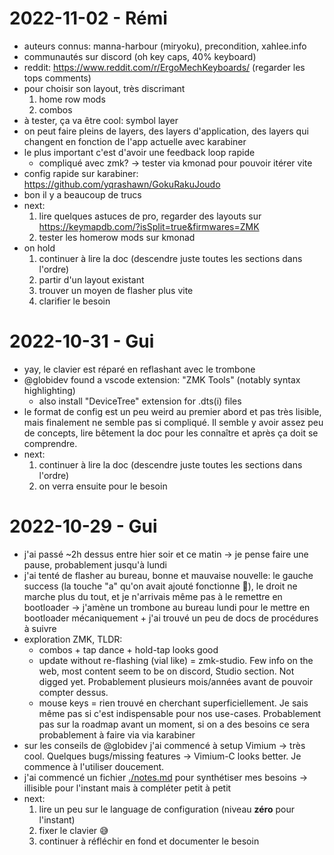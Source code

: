 # 2022-11-02 - Rémi

- auteurs connus: manna-harbour (miryoku), precondition, xahlee.info
- communautés sur discord (oh key caps, 40% keyboard)
- reddit: https://www.reddit.com/r/ErgoMechKeyboards/ (regarder les tops comments)
- pour choisir son layout, très discrimant
  1. home row mods
  2. combos
- à tester, ça va être cool: symbol layer
- on peut faire pleins de layers, des layers d'application, des layers qui changent en fonction de l'app actuelle avec karabiner
- le plus important c'est d'avoir une feedback loop rapide
  - compliqué avec zmk? -> tester via kmonad pour pouvoir itérer vite
- config rapide sur karabiner: https://github.com/yqrashawn/GokuRakuJoudo
- bon il y a beaucoup de trucs
- next:
  1. lire quelques astuces de pro, regarder des layouts sur https://keymapdb.com/?isSplit=true&firmwares=ZMK
  2. tester les homerow mods sur kmonad
- on hold
  1. continuer à lire la doc (descendre juste toutes les sections dans l'ordre)
  2. partir d'un layout existant
  3. trouver un moyen de flasher plus vite
  4. clarifier le besoin

# 2022-10-31 - Gui

- yay, le clavier est réparé en reflashant avec le trombone
- @globidev found a vscode extension: "ZMK Tools" (notably syntax highlighting)
  - also install "DeviceTree" extension for .dts(i) files
- le format de config est un peu weird au premier abord et pas très lisible, mais finalement ne semble pas si compliqué. Il semble y avoir assez peu de concepts, lire bêtement la doc pour les connaître et après ça doit se comprendre.
- next:
  1. continuer à lire la doc (descendre juste toutes les sections dans l'ordre)
  2. on verra ensuite pour le besoin

# 2022-10-29 - Gui

- j'ai passé ~2h dessus entre hier soir et ce matin -> je pense faire une pause, probablement jusqu'à lundi
- j'ai tenté de flasher au bureau, bonne et mauvaise nouvelle: le gauche success (la touche "a" qu'on avait ajouté fonctionne 🤯), le droit ne marche plus du tout, et je n'arrivais même pas à le remettre en bootloader -> j'amène un trombone au bureau lundi pour le mettre en bootloader mécaniquement + j'ai trouvé un peu de docs de procédures à suivre
- exploration ZMK, TLDR:
  - combos + tap dance + hold-tap looks good
  - update without re-flashing (vial like) = zmk-studio. Few info on the web, most content seem to be on discord, Studio section. Not digged yet. Probablement plusieurs mois/années avant de pouvoir compter dessus.
  - mouse keys = rien trouvé en cherchant superficiellement. Je sais même pas si c'est indispensable pour nos use-cases. Probablement pas sur la roadmap avant un moment, si on a des besoins ce sera probablement à faire via via karabiner
- sur les conseils de @globidev j'ai commencé à setup Vimium -> très cool. Quelques bugs/missing features -> Vimium-C looks better. Je commence à l'utiliser doucement.
- j'ai commencé un fichier [./notes.md](./notes.md) pour synthétiser mes besoins -> illisible pour l'instant mais à compléter petit à petit
- next:
  1. lire un peu sur le language de configuration (niveau **zéro** pour l'instant)
  2. fixer le clavier 😅
  3. continuer à réfléchir en fond et documenter le besoin
